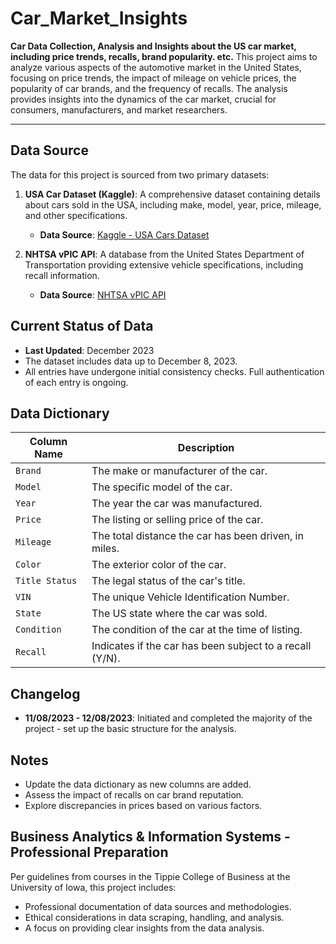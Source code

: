 # Car_Market_Insights
**Car Data Collection, Analysis and Insights about the US car market, including price trends, recalls, brand popularity. etc.**
This project aims to analyze various aspects of the automotive market in the United States, focusing on price trends, the impact of mileage on vehicle prices, the popularity of car brands, and the frequency of recalls. The analysis provides insights into the dynamics of the car market, crucial for consumers, manufacturers, and market researchers.

---
## Data Source

The data for this project is sourced from two primary datasets:

1. **USA Car Dataset (Kaggle)**: A comprehensive dataset containing details about cars sold in the USA, including make, model, year, price, mileage, and other specifications.
   
   - **Data Source**: [Kaggle - USA Cars Dataset](https://www.kaggle.com/datasets/abhishekbagwan/usa-cars-datasets)

2. **NHTSA vPIC API**: A database from the United States Department of Transportation providing extensive vehicle specifications, including recall information.

   - **Data Source**: [NHTSA vPIC API](https://vpic.nhtsa.dot.gov/api/)

## Current Status of Data

- **Last Updated**: December 2023
- The dataset includes data up to December 8, 2023.
- All entries have undergone initial consistency checks. Full authentication of each entry is ongoing.

## Data Dictionary

| Column Name   | Description |
|---------------|-------------|
| `Brand`       | The make or manufacturer of the car. |
| `Model`       | The specific model of the car. |
| `Year`        | The year the car was manufactured. |
| `Price`       | The listing or selling price of the car. |
| `Mileage`     | The total distance the car has been driven, in miles. |
| `Color`       | The exterior color of the car. |
| `Title Status`| The legal status of the car's title. |
| `VIN`         | The unique Vehicle Identification Number. |
| `State`       | The US state where the car was sold. |
| `Condition`   | The condition of the car at the time of listing. |
| `Recall`      | Indicates if the car has been subject to a recall (Y/N). |

## Changelog

- **11/08/2023 - 12/08/2023**: Initiated and completed the majority of the project - set up the basic structure for the analysis.

## Notes

- Update the data dictionary as new columns are added.
- Assess the impact of recalls on car brand reputation.
- Explore discrepancies in prices based on various factors.

## Business Analytics & Information Systems - Professional Preparation
Per guidelines from courses in the Tippie College of Business at the University of Iowa, this project includes:

- Professional documentation of data sources and methodologies.
- Ethical considerations in data scraping, handling, and analysis.
- A focus on providing clear insights from the data analysis.
